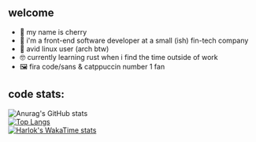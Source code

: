 ## welcome

- 🍒 my name is cherry
- 🎨 i'm a front-end software developer at a small (ish) fin-tech company
- 💾 avid linux user (arch btw)
- 🤓 currently learning rust when i find the time outside of work
- 🖼️ fira code/sans & catppuccin number 1 fan

## code stats:
![Anurag's GitHub stats](https://github-readme-stats.vercel.app/api?username=cerisity&hide_border=true&icon_color=f38ba8&title_color=f38ba8&text_color=ffffff&show_icons=true&theme=transparent&hide_title=true)  
[![Top Langs](https://github-readme-stats.vercel.app/api/top-langs/?username=cerisity&hide_border=true&icon_color=f38ba8&title_color=f38ba8&text_color=ffffff&show_icons=true&theme=transparent&layout=donut&hide_title=true)](https://github.com/anuraghazra/github-readme-stats)  
[![Harlok's WakaTime stats](https://github-readme-stats.vercel.app/api/wakatime?username=cerisity&hide_border=true&icon_color=f38ba8&title_color=f38ba8&text_color=ffffff&show_icons=true&theme=transparent&layout=compact)](https://github.com/anuraghazra/github-readme-stats)
